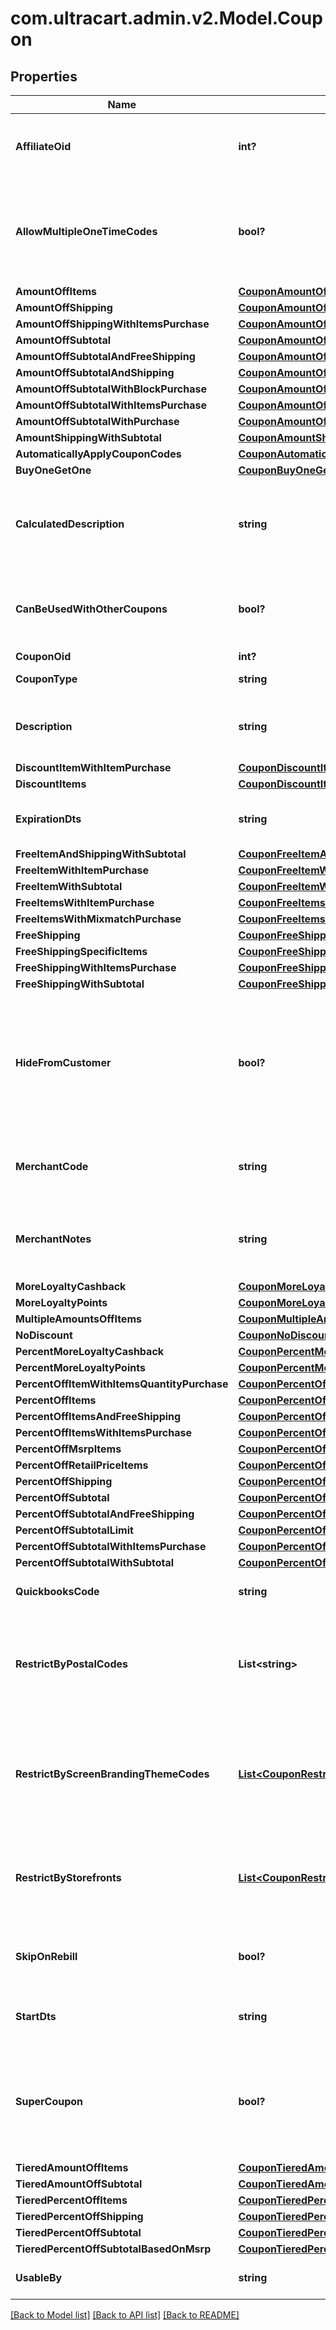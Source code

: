 # com.ultracart.admin.v2.Model.Coupon
## Properties

Name | Type | Description | Notes
------------ | ------------- | ------------- | -------------
**AffiliateOid** | **int?** | Associates an order with an affiliate when this value is set. | [optional] 
**AllowMultipleOneTimeCodes** | **bool?** | True if multiple one time codes for this coupon can be used on a cart at the same time. | [optional] 
**AmountOffItems** | [**CouponAmountOffItems**](CouponAmountOffItems.md) |  | [optional] 
**AmountOffShipping** | [**CouponAmountOffShipping**](CouponAmountOffShipping.md) |  | [optional] 
**AmountOffShippingWithItemsPurchase** | [**CouponAmountOffShippingWithItemsPurchase**](CouponAmountOffShippingWithItemsPurchase.md) |  | [optional] 
**AmountOffSubtotal** | [**CouponAmountOffSubtotal**](CouponAmountOffSubtotal.md) |  | [optional] 
**AmountOffSubtotalAndFreeShipping** | [**CouponAmountOffSubtotalFreeShippingWithPurchase**](CouponAmountOffSubtotalFreeShippingWithPurchase.md) |  | [optional] 
**AmountOffSubtotalAndShipping** | [**CouponAmountOffSubtotalAndShipping**](CouponAmountOffSubtotalAndShipping.md) |  | [optional] 
**AmountOffSubtotalWithBlockPurchase** | [**CouponAmountOffSubtotalWithBlockPurchase**](CouponAmountOffSubtotalWithBlockPurchase.md) |  | [optional] 
**AmountOffSubtotalWithItemsPurchase** | [**CouponAmountOffSubtotalWithItemsPurchase**](CouponAmountOffSubtotalWithItemsPurchase.md) |  | [optional] 
**AmountOffSubtotalWithPurchase** | [**CouponAmountOffSubtotalWithPurchase**](CouponAmountOffSubtotalWithPurchase.md) |  | [optional] 
**AmountShippingWithSubtotal** | [**CouponAmountShippingWithSubtotal**](CouponAmountShippingWithSubtotal.md) |  | [optional] 
**AutomaticallyApplyCouponCodes** | [**CouponAutomaticallyApplyCouponCodes**](CouponAutomaticallyApplyCouponCodes.md) |  | [optional] 
**BuyOneGetOne** | [**CouponBuyOneGetOneLimit**](CouponBuyOneGetOneLimit.md) |  | [optional] 
**CalculatedDescription** | **string** | Calculated description displayed to the customer if no description is specified. | [optional] 
**CanBeUsedWithOtherCoupons** | **bool?** | True if this coupon can be used with other coupons in a single order. | [optional] 
**CouponOid** | **int?** | Coupon oid. | [optional] 
**CouponType** | **string** | Coupon type. | [optional] 
**Description** | **string** | Description of the coupon up to 50 characters. | [optional] 
**DiscountItemWithItemPurchase** | [**CouponDiscountItemWithItemPurchase**](CouponDiscountItemWithItemPurchase.md) |  | [optional] 
**DiscountItems** | [**CouponDiscountItems**](CouponDiscountItems.md) |  | [optional] 
**ExpirationDts** | **string** | Date/time when coupon expires | [optional] 
**FreeItemAndShippingWithSubtotal** | [**CouponFreeItemAndShippingWithSubtotal**](CouponFreeItemAndShippingWithSubtotal.md) |  | [optional] 
**FreeItemWithItemPurchase** | [**CouponFreeItemWithItemPurchase**](CouponFreeItemWithItemPurchase.md) |  | [optional] 
**FreeItemWithSubtotal** | [**CouponFreeItemWithSubtotal**](CouponFreeItemWithSubtotal.md) |  | [optional] 
**FreeItemsWithItemPurchase** | [**CouponFreeItemsWithItemPurchase**](CouponFreeItemsWithItemPurchase.md) |  | [optional] 
**FreeItemsWithMixmatchPurchase** | [**CouponFreeItemsWithMixMatchPurchase**](CouponFreeItemsWithMixMatchPurchase.md) |  | [optional] 
**FreeShipping** | [**CouponFreeShipping**](CouponFreeShipping.md) |  | [optional] 
**FreeShippingSpecificItems** | [**CouponFreeShippingSpecificItems**](CouponFreeShippingSpecificItems.md) |  | [optional] 
**FreeShippingWithItemsPurchase** | [**CouponFreeShippingWithItemsPurchase**](CouponFreeShippingWithItemsPurchase.md) |  | [optional] 
**FreeShippingWithSubtotal** | [**CouponFreeShippingWithSubtotal**](CouponFreeShippingWithSubtotal.md) |  | [optional] 
**HideFromCustomer** | **bool?** | Hide coupon from customer during checkout.  Often used when coupons are automatic discounting mechanisms. | [optional] 
**MerchantCode** | **string** | Merchant code of coupon up to 20 characters. | [optional] 
**MerchantNotes** | **string** | Internal notes about this coupon.  These are not visible to customer. | [optional] 
**MoreLoyaltyCashback** | [**CouponMoreLoyaltyCashback**](CouponMoreLoyaltyCashback.md) |  | [optional] 
**MoreLoyaltyPoints** | [**CouponMoreLoyaltyPoints**](CouponMoreLoyaltyPoints.md) |  | [optional] 
**MultipleAmountsOffItems** | [**CouponMultipleAmountsOffItems**](CouponMultipleAmountsOffItems.md) |  | [optional] 
**NoDiscount** | [**CouponNoDiscount**](CouponNoDiscount.md) |  | [optional] 
**PercentMoreLoyaltyCashback** | [**CouponPercentMoreLoyaltyCashback**](CouponPercentMoreLoyaltyCashback.md) |  | [optional] 
**PercentMoreLoyaltyPoints** | [**CouponPercentMoreLoyaltyPoints**](CouponPercentMoreLoyaltyPoints.md) |  | [optional] 
**PercentOffItemWithItemsQuantityPurchase** | [**CouponPercentOffItemWithItemsQuantityPurchase**](CouponPercentOffItemWithItemsQuantityPurchase.md) |  | [optional] 
**PercentOffItems** | [**CouponPercentOffItems**](CouponPercentOffItems.md) |  | [optional] 
**PercentOffItemsAndFreeShipping** | [**CouponPercentOffItemsAndFreeShipping**](CouponPercentOffItemsAndFreeShipping.md) |  | [optional] 
**PercentOffItemsWithItemsPurchase** | [**CouponPercentOffItemsWithItemsPurchase**](CouponPercentOffItemsWithItemsPurchase.md) |  | [optional] 
**PercentOffMsrpItems** | [**CouponPercentOffMsrpItems**](CouponPercentOffMsrpItems.md) |  | [optional] 
**PercentOffRetailPriceItems** | [**CouponPercentOffRetailPriceItems**](CouponPercentOffRetailPriceItems.md) |  | [optional] 
**PercentOffShipping** | [**CouponPercentOffShipping**](CouponPercentOffShipping.md) |  | [optional] 
**PercentOffSubtotal** | [**CouponPercentOffSubtotal**](CouponPercentOffSubtotal.md) |  | [optional] 
**PercentOffSubtotalAndFreeShipping** | [**CouponPercentOffSubtotalAndFreeShipping**](CouponPercentOffSubtotalAndFreeShipping.md) |  | [optional] 
**PercentOffSubtotalLimit** | [**CouponPercentOffSubtotalLimit**](CouponPercentOffSubtotalLimit.md) |  | [optional] 
**PercentOffSubtotalWithItemsPurchase** | [**CouponPercentOffSubtotalWithItemsPurchase**](CouponPercentOffSubtotalWithItemsPurchase.md) |  | [optional] 
**PercentOffSubtotalWithSubtotal** | [**CouponPercentOffSubtotalWithSubtotal**](CouponPercentOffSubtotalWithSubtotal.md) |  | [optional] 
**QuickbooksCode** | **string** | Quickbooks accounting code. | [optional] 
**RestrictByPostalCodes** | **List&lt;string&gt;** | Optional list of postal codes which restrict a coupon to within these postal codes. | [optional] 
**RestrictByScreenBrandingThemeCodes** | [**List&lt;CouponRestriction&gt;**](CouponRestriction.md) | Optional list of legacy screen branding theme codes to limit coupon use to only those themes. | [optional] 
**RestrictByStorefronts** | [**List&lt;CouponRestriction&gt;**](CouponRestriction.md) | Optional list of storefronts to limit coupon use to only those storefronts. | [optional] 
**SkipOnRebill** | **bool?** | Skip this coupon when it is on a rebill of an auto order. | [optional] 
**StartDts** | **string** | Date/time when coupon is valid | [optional] 
**SuperCoupon** | **bool?** | If true, this coupon can be used with ANY other coupon regardless of the other coupons configuration | [optional] 
**TieredAmountOffItems** | [**CouponTieredAmountOffItems**](CouponTieredAmountOffItems.md) |  | [optional] 
**TieredAmountOffSubtotal** | [**CouponTieredAmountOffSubtotal**](CouponTieredAmountOffSubtotal.md) |  | [optional] 
**TieredPercentOffItems** | [**CouponTieredPercentOffItems**](CouponTieredPercentOffItems.md) |  | [optional] 
**TieredPercentOffShipping** | [**CouponTieredPercentOffShipping**](CouponTieredPercentOffShipping.md) |  | [optional] 
**TieredPercentOffSubtotal** | [**CouponTieredPercentOffSubtotal**](CouponTieredPercentOffSubtotal.md) |  | [optional] 
**TieredPercentOffSubtotalBasedOnMsrp** | [**CouponTieredPercentOffSubtotalBasedOnMSRP**](CouponTieredPercentOffSubtotalBasedOnMSRP.md) |  | [optional] 
**UsableBy** | **string** | Who may use this coupon. | [optional] 


[[Back to Model list]](../README.md#documentation-for-models) [[Back to API list]](../README.md#documentation-for-api-endpoints) [[Back to README]](../README.md)

